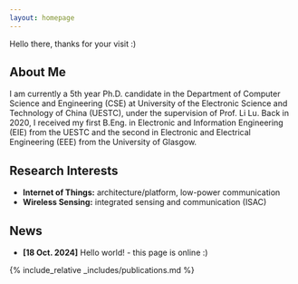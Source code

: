 ```yaml
---
layout: homepage
---
```

Hello there, thanks for your visit :)

## About Me

I am currently a 5th year Ph.D. candidate in the Department of Computer Science and Engineering (CSE) at University of the Electronic Science and Technology of China (UESTC), under the supervision of Prof. Li Lu. Back in 2020, I received my first B.Eng. in Electronic and Information Engineering (EIE) from the UESTC and the second in Electronic and Electrical Engineering (EEE) from the University of Glasgow.

## Research Interests

- **Internet of Things:** architecture/platform, low-power communication
- **Wireless Sensing:** integrated sensing and communication (ISAC)

## News

- **[18 Oct. 2024]** Hello world! - this page is online :)

{% include_relative _includes/publications.md %}

<!-- {% include_relative _includes/services.md %} -->
